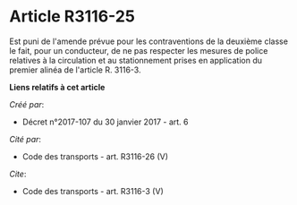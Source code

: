 # Article R3116-25

Est puni de l'amende prévue pour les contraventions de la deuxième classe le fait, pour un conducteur, de ne pas respecter
les mesures de police relatives à la circulation et au stationnement prises en application du premier alinéa de l'article R.
3116-3.

**Liens relatifs à cet article**

_Créé par_:

  - Décret n°2017-107 du 30 janvier 2017 - art. 6

_Cité par_:

  - Code des transports - art. R3116-26 (V)

_Cite_:

  - Code des transports - art. R3116-3 (V)
